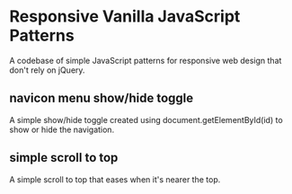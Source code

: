 # Responsive Vanilla JavaScript Patterns

A codebase of simple JavaScript patterns for responsive web design that don't rely on jQuery.

## navicon menu show/hide toggle

A simple show/hide toggle created using document.getElementById(id) to show or hide the navigation.

## simple scroll to top

A simple scroll to top that eases when it's nearer the top.
